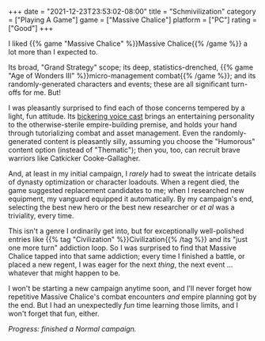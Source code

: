+++
date = "2021-12-23T23:53:02-08:00"
title = "Schmivilization"
category = ["Playing A Game"]
game = ["Massive Chalice"]
platform = ["PC"]
rating = ["Good"]
+++

I liked {{% game "Massive Chalice" %}}Massive Chalice{{% /game %}} a lot more than I expected to.

Its broad, "Grand Strategy" scope; its deep, statistics-drenched, {{% game "Age of Wonders III" %}}micro-management combat{{% /game %}}; and its randomly-generated characters and events; these are all significant turn-offs for me.  But!

I was pleasantly surprised to find each of those concerns tempered by a light, fun attitude.  Its <a href="https://www.imdb.com/title/tt4919320/fullcredits">bickering voice cast</a> brings an entertaining personality to the otherwise-sterile empire-building premise, and holds your hand through tutorializing combat and asset management.  Even the randomly-generated content is pleasantly silly, assuming you choose the "Humorous" content option (instead of "Thematic"); then you, too, can recruit brave warriors like Catkicker Cooke-Gallagher.

And, at least in my initial campaign, I <i>rarely</i> had to sweat the intricate details of dynasty optimization or character loadouts.  When a regent died, the game suggested replacement candidates to me; when I researched new equipment, my vanguard equipped it automatically.  By my campaign's end, selecting the best new hero or the best new researcher or <i>et al</i> was a triviality, every time.

This isn't a genre I ordinarily get into, but for exceptionally well-polished entries like {{% tag "Civilization" %}}Civilization{{% /tag %}} and its "just one more turn" addiction loop.  So I was surprised to find that Massive Chalice tapped into that same addiction; every time I finished a battle, or placed a new regent, I was eager for the next <i>thing</i>, the next event ... whatever that might happen to be.

I won't be starting a new campaign anytime soon, and I'll never forget how repetitive Massive Chalice's combat encounters <i>and</i> empire planning got by the end.  But I had an unexpectedly <i>fun</i> time learning those limits, and I won't forget that fun, either.

<i>Progress: finished a Normal campaign.</i>

